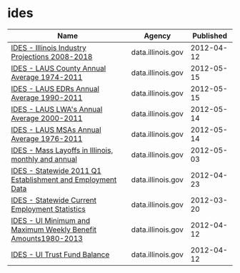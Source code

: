 # ides

Name | Agency | Published
---- | ---- | ---------
[IDES - Illinois Industry Projections 2008-2018](../socrata/vqq4-rknq.md) | data.illinois.gov | 2012-04-12
[IDES - LAUS County Annual Average 1974-2011](../socrata/mesy-sktx.md) | data.illinois.gov | 2012-05-15
[IDES - LAUS EDRs Annual Average 1990-2011](../socrata/jrpc-cqi9.md) | data.illinois.gov | 2012-05-15
[IDES - LAUS LWA's Annual Average 2000-2011](../socrata/j4e8-4cec.md) | data.illinois.gov | 2012-05-14
[IDES - LAUS MSAs Annual Average 1976-2011](../socrata/22pt-r2yq.md) | data.illinois.gov | 2012-05-14
[IDES - Mass Layoffs in Illinois, monthly and annual](../socrata/6jt3-ntuh.md) | data.illinois.gov | 2012-05-03
[IDES - Statewide 2011 Q1 Establishment and Employment Data](../socrata/2bv8-yz5z.md) | data.illinois.gov | 2012-04-23
[IDES - Statewide Current Employment Statistics](../socrata/6ep4-6yp4.md) | data.illinois.gov | 2012-03-20
[IDES - UI Minimum and Maximum Weekly Benefit Amounts1980-2013](../socrata/rrf3-c427.md) | data.illinois.gov | 2012-04-12
[IDES - UI Trust Fund Balance](../socrata/6z9d-3792.md) | data.illinois.gov | 2012-04-12

